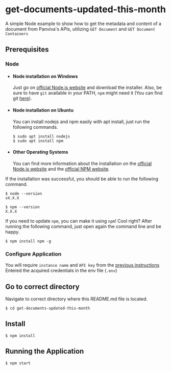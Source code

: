 # get-documents-updated-this-month

A simple Node example to show how to get the metadata and content of a document from Panviva's APIs, utilizing `GET Document` and `GET Document Containers`

## Prerequisites
### Node
- #### Node installation on Windows

  Just go on [official Node.js website](https://nodejs.org/) and download the installer.
Also, be sure to have `git` available in your PATH, `npm` might need it (You can find git [here](https://git-scm.com/)).

- #### Node installation on Ubuntu

  You can install nodejs and npm easily with apt install, just run the following commands.

      $ sudo apt install nodejs
      $ sudo apt install npm

- #### Other Operating Systems
  You can find more information about the installation on the [official Node.js website](https://nodejs.org/) and the [official NPM website](https://npmjs.org/).

If the installation was successful, you should be able to run the following command.

    $ node --version
    vX.X.X

    $ npm --version
    X.X.X

If you need to update `npm`, you can make it using `npm`! Cool right? After running the following command, just open again the command line and be happy.

    $ npm install npm -g


### Configure Application

You will require `instance name` and `API key` from the [previous instructions](../README.md#how-to-get-credentials)
Entered the acquired credentials in the env file (`.env`)

## Go to correct directory
Navigate to correct directory where this README.md file is located.

    $ cd get-documents-updated-this-month

## Install

    $ npm install


## Running the Application

    $ npm start
